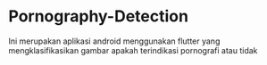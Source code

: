 # Pornography-Detection

Ini merupakan aplikasi android menggunakan flutter yang mengklasifikasikan gambar apakah terindikasi pornografi atau tidak
